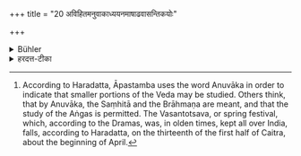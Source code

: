 +++
title = "20 अविहितमनुवाकाध्ययनमाषाढवासन्तिकयोः"

+++

<details><summary>Bühler</summary>

20. During the spring festival and the festival (of Indra), in the month of Āṣāḍha (June-July), the study of an Anuvāka is forbidden. [^10] 


[^10]:  According to Haradatta, Āpastamba uses the word Anuvāka in order to indicate that smaller portions of the Veda may be studied. Others think, that by Anuvāka, the Saṃhitā and the Brāhmaṇa are meant, and that the study of the Aṅgas is permitted. The Vasantotsava, or spring festival, which, according to the Dramas, was, in olden times, kept all over India, falls, according to Haradatta, on the thirteenth of the first half of Caitra, about the beginning of April.
</details>

<details><summary>हरदत्त-टीका</summary>

## सूत्रम्
अविहितमनुवाकाध्ययनमाषाढवासन्तिकयोः ॥१६॥  
### टिप्पनी
वासन्तिको वसन्तोत्सवः । स च चैत्रमासि शुक्लत्रयोदश्यां भवति । आषाढशब्देनापि तस्मिन्मासे क्रियमाणस्तादृशः कश्चिदिन्द्रोत्सवादिर्विवक्षितः। तयोस्तदहरनुवाकाध्ययनमविहितम् । अनुवाकग्रहणान्न्यूने न दोषः।  
अपर आह- अनुवाकग्रहणान्मन्त्रब्राह्मणयोरेव प्रतिषेधः, नाङ्गानामिति ॥ १६ ॥
</details>
